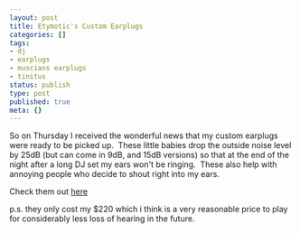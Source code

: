 ```yaml
---
layout: post
title: Etymotic's Custom Earplugs
categories: []
tags:
- dj
- earplugs
- muscians earplugs
- tinitus
status: publish
type: post
published: true
meta: {}
---
```

So on Thursday I received the wonderful news that my custom earplugs were ready to be picked up.  These little babies drop the outside noise level by 25dB (but can come in 9dB, and 15dB versions) so that at the end of the night after a long DJ set my ears won't be ringing.  These also help with annoying people who decide to shout right into my ears.  

Check them out 
[here](http://www.etymotic.com/ephp/erme.aspx)

p.s. they only cost my $220 which i think is a very reasonable price to play for considerably less loss of hearing in the future.
